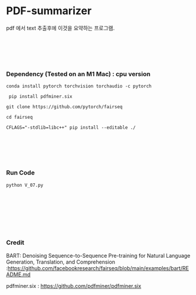 # PDF-summarizer

pdf 에서 text 추출후에 이것을 요약하는 프로그램.

 <br/><br/> 
 <br/><br/> 
###  Dependency (Tested on an M1 Mac) : cpu version

``` conda install pytorch torchvision torchaudio -c pytorch ```

``` pip install pdfminer.six``` 

```git clone https://github.com/pytorch/fairseq```

```cd fairseq```

```CFLAGS="-stdlib=libc++" pip install --editable ./``` 

 <br/><br/> 
 <br/><br/> 
### Run Code 

```python V_07.py```



 <br/><br/> 
  <br/><br/> 
 <br/><br/> 

### Credit

BART: Denoising Sequence-to-Sequence Pre-training for Natural Language Generation, Translation, and Comprehension :https://github.com/facebookresearch/fairseq/blob/main/examples/bart/README.md

pdfminer.six  :  https://github.com/pdfminer/pdfminer.six 


